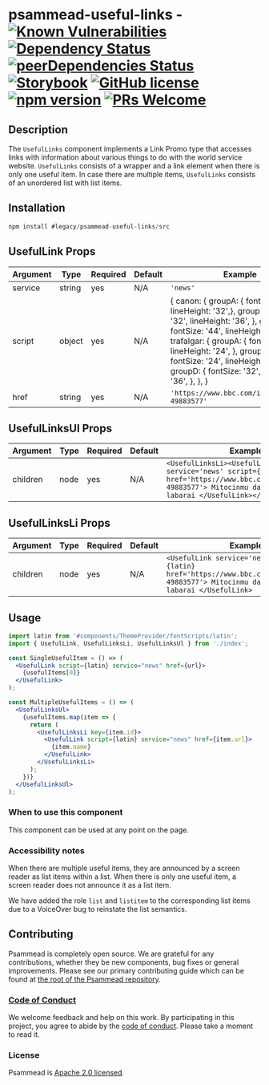 # psammead-useful-links - [![Known Vulnerabilities](https://snyk.io/test/github/bbc/psammead/badge.svg?targetFile=packages%2Fcomponents%2Fpsammead-useful-links%2Fpackage.json)](https://snyk.io/test/github/bbc/psammead?targetFile=packages%2Fcomponents%2Fpsammead-useful-links%2Fpackage.json) [![Dependency Status](https://david-dm.org/bbc/psammead.svg?path=packages/components/psammead-useful-links)](https://david-dm.org/bbc/psammead?path=packages/components/psammead-useful-links) [![peerDependencies Status](https://david-dm.org/bbc/psammead/peer-status.svg?path=packages/components/psammead-useful-links)](https://david-dm.org/bbc/psammead?path=packages/components/psammead-useful-links&type=peer) [![Storybook](https://raw.githubusercontent.com/storybooks/brand/master/badge/badge-storybook.svg?sanitize=true)](https://bbc.github.io/psammead/?path=/story/useful-links--one-link) [![GitHub license](https://img.shields.io/badge/license-Apache%202.0-blue.svg)](https://github.com/bbc/psammead/blob/latest/LICENSE) [![npm version](https://img.shields.io/npm/v/#legacy/psammead-useful-links/src.svg)](https://www.npmjs.com/package/#legacy/psammead-useful-links/src) [![PRs Welcome](https://img.shields.io/badge/PRs-welcome-brightgreen.svg)](https://github.com/bbc/psammead/blob/latest/CONTRIBUTING.md)

## Description

The `UsefulLinks` component implements a Link Promo type that accesses links with information about various things to do with the world service website. `UsefulLinks` consists of a wrapper and a link element when there is only one useful item. In case there are multiple items, `UsefulLinks` consists of an unordered list with list items.

## Installation

```jsx
npm install #legacy/psammead-useful-links/src
```

## UsefulLink Props

| Argument | Type   | Required | Default | Example                                                                                                                                                                                                                                                                                                                  |
| -------- | ------ | -------- | ------- | ------------------------------------------------------------------------------------------------------------------------------------------------------------------------------------------------------------------------------------------------------------------------------------------------------------------------ |
| service  | string | yes      | N/A     | `'news'`                                                                                                                                                                                                                                                                                                                 |
| script   | object | yes      | N/A     | { canon: { groupA: { fontSize: '28', lineHeight: '32',}, groupB: { fontSize: '32', lineHeight: '36', }, groupD: { fontSize: '44', lineHeight: '48', }, }, trafalgar: { groupA: { fontSize: '20', lineHeight: '24', }, groupB: { fontSize: '24', lineHeight: '28', }, groupD: { fontSize: '32', lineHeight: '36', }, }, } |
| href     | string | yes      | N/A     | `'https://www.bbc.com/igbo/afirika-49883577'`                                                                                                                                                                                                                                                                            |

## UsefulLinksUl Props

| Argument | Type | Required | Default | Example                                                                                                                                                                         |
| -------- | ---- | -------- | ------- | ------------------------------------------------------------------------------------------------------------------------------------------------------------------------------- |
| children | node | yes      | N/A     | `<UsefulLinksLi><UsefulLink service='news' script={latin} href='https://www.bbc.com/igbo/afirika-49883577'> Mitocinmu da sauko da sautin labarai </UsefulLink></UsefulLinksLi>` |

## UsefulLinksLi Props

| Argument | Type | Required | Default | Example                                                                                                                                          |
| -------- | ---- | -------- | ------- | ------------------------------------------------------------------------------------------------------------------------------------------------ |
| children | node | yes      | N/A     | `<UsefulLink service='news' script={latin} href='https://www.bbc.com/igbo/afirika-49883577'> Mitocinmu da sauko da sautin labarai </UsefulLink>` |

## Usage

<!-- Description of the component usage -->

```jsx
import latin from '#components/ThemeProvider/fontScripts/latin';
import { UsefulLink, UsefulLinksLi, UsefulLinksUl } from './index';

const SingleUsefulItem = () => (
  <UsefulLink script={latin} service="news" href={url}>
    {usefulItems[0]}
  </UsefulLink>
);

const MultipleUsefulItems = () => (
  <UsefulLinksUl>
    {usefulItems.map(item => {
      return (
        <UsefulLinksLi key={item.id}>
          <UsefulLink script={latin} service="news" href={item.url}>
            {item.name}
          </UsefulLink>
        </UsefulLinksLi>
      );
    })}
  </UsefulLinksUl>
);
```

### When to use this component

This component can be used at any point on the page.

### Accessibility notes

When there are multiple useful items, they are announced by a screen reader as list items within a list. When there is only one useful item, a screen reader does not announce it as a list item.

We have added the role `list` and `listitem` to the corresponding list items due to a VoiceOver bug to reinstate the list semantics.

## Contributing

Psammead is completely open source. We are grateful for any contributions, whether they be new components, bug fixes or general improvements. Please see our primary contributing guide which can be found at [the root of the Psammead repository](https://github.com/bbc/psammead/blob/latest/CONTRIBUTING.md).

### [Code of Conduct](https://github.com/bbc/psammead/blob/latest/CODE_OF_CONDUCT.md)

We welcome feedback and help on this work. By participating in this project, you agree to abide by the [code of conduct](https://github.com/bbc/psammead/blob/latest/CODE_OF_CONDUCT.md). Please take a moment to read it.

### License

Psammead is [Apache 2.0 licensed](https://github.com/bbc/psammead/blob/latest/LICENSE).
